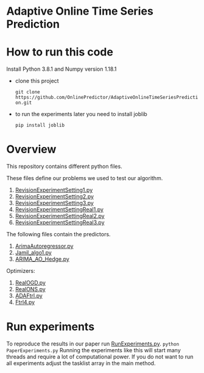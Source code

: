 # Adaptive Online Time Series Prediction

# How to run this code

Install Python 3.8.1 and Numpy version 1.18.1

- clone this project

    ```git clone https://github.com/OnlinePredictor/AdaptiveOnlineTimeSeriesPrediction.git```
- to run the experiments later you need to install joblib 

    ```pip install joblib```

# Overview

This repository contains different python files. 

These files define our problems we used to test our algorithm.
1. [RevisionExperimentSetting1.py](code/problems/RevisionExperimentSetting1.py)
2. [RevisionExperimentSetting2.py](code/problems/RevisionExperimentSetting2.py)
3. [RevisionExperimentSetting3.py](code/problems/RevisionExperimentSetting3.py)
4. [RevisionExperimentSettingReal1.py](code/problems/RevisionExperimentSettingReal1.py)
5. [RevisionExperimentSettingReal2.py](code/problems/RevisionExperimentSettingReal2.py)
6. [RevisionExperimentSettingReal3.py](code/problems/RevisionExperimentSettingReal3.py)

The following files contain the predictors.
1. [ArimaAutoregressor.py](code/predictors/ArimaAutoregressor.py)
2. [Jamil_algo1.py](code/predictors/Jamil_algo1.py)
3. [ARIMA_AO_Hedge.py](code/predictors/ARIMA_AO_Hedge.py)

Optimizers:
1. [RealOGD.py](code/optimizers/RealOGD.py)
2. [RealONS.py](code/optimizers/RealONS.py)
3. [ADAFtrl.py](code/optimizers/ADAFtrl.py)
4. [Ftrl4.py](code/optimizers/Ftrl4.py)


# Run experiments

To reproduce the results in our paper run [RunExperiments.py](code/RunExperiments.py).
```python PaperExperiments.py```
Running the experiments like this will start many threads and require a lot of computational power. If you do not want to run all experiments adjust the tasklist array in the main method.